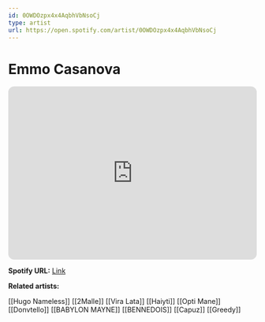 ```yaml
---
id: 0OWDOzpx4x4AqbhVbNsoCj
type: artist
url: https://open.spotify.com/artist/0OWDOzpx4x4AqbhVbNsoCj
---
```

# Emmo Casanova

<iframe style="border-radius:12px" src="https://open.spotify.com/embed/artist/0OWDOzpx4x4AqbhVbNsoCj" width="100%" height="352" frameBorder="0" allowfullscreen="" allow="autoplay; clipboard-write; encrypted-media; fullscreen; picture-in-picture" loading="lazy"></iframe>

**Spotify URL:** [Link](https://open.spotify.com/artist/0OWDOzpx4x4AqbhVbNsoCj)

**Related artists:**

[[Hugo Nameless]]
[[2Malle]]
[[Vira Lata]]
[[Haiyti]]
[[Opti Mane]]
[[Donvtello]]
[[BABYLON MAYNE]]
[[BENNEDOIS]]
[[Capuz]]
[[Greedy]]

